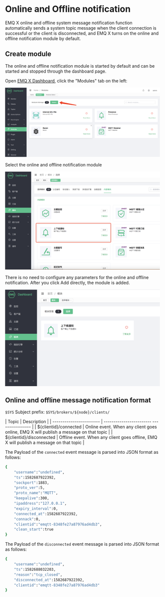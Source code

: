 # Online and Offline notification

EMQ X online and offline system message notification function automatically sends a system topic message when the client connection is successful or the client is disconnected, and EMQ X turns on the online and offline notification module by default.

## Create module

The online and offline notification module is started by default and can be started and stopped through the dashboard page.

Open [EMQ X Dashboard](http://127.0.0.1:18083/#/modules), click the "Modules" tab on the left:

![image-20200927213049265](./assets/modules.png)

Select the online and offline notification module

![image-20200927213049265](./assets/mod_presence1.png)

There is no need to configure any parameters for the online and offline notification. After you click Add directly, the module is added.

![image-20200927213049265](./assets/mod_presence2.png)

## Online and offline message notification format

`$SYS` Subject prefix: `$SYS/brokers/${node}/clients/`

| Topic | Description |
| ------------------------ | ------------------------ ---------------- |
| ${clientid}/connected | Online event. When any client goes online, EMQ X will publish a message on that topic |
| ${clientid}/disconnected | Offline event. When any client goes offline, EMQ X will publish a message on that topic |

The Payload of the `connected` event message is parsed into JSON format as follows:

```bash
{
    "username":"undefined",
    "ts":1582687922392,
    "sockport":1883,
    "proto_ver":5,
    "proto_name":"MQTT",
    "keepalive":300,
    "ipaddress":"127.0.0.1",
    "expiry_interval":0,
    "connected_at":1582687922392,
    "connack":0,
    "clientid":"emqtt-8348fe27a87976ad4db3",
    "clean_start":true
}
```

The Payload of the `disconnected` event message is parsed into JSON format as follows:

```bash
{
    "username":"undefined",
    "ts":1582688032203,
    "reason":"tcp_closed",
    "disconnected_at":1582687922392,
    "clientid":"emqtt-8348fe27a87976ad4db3"
}
```